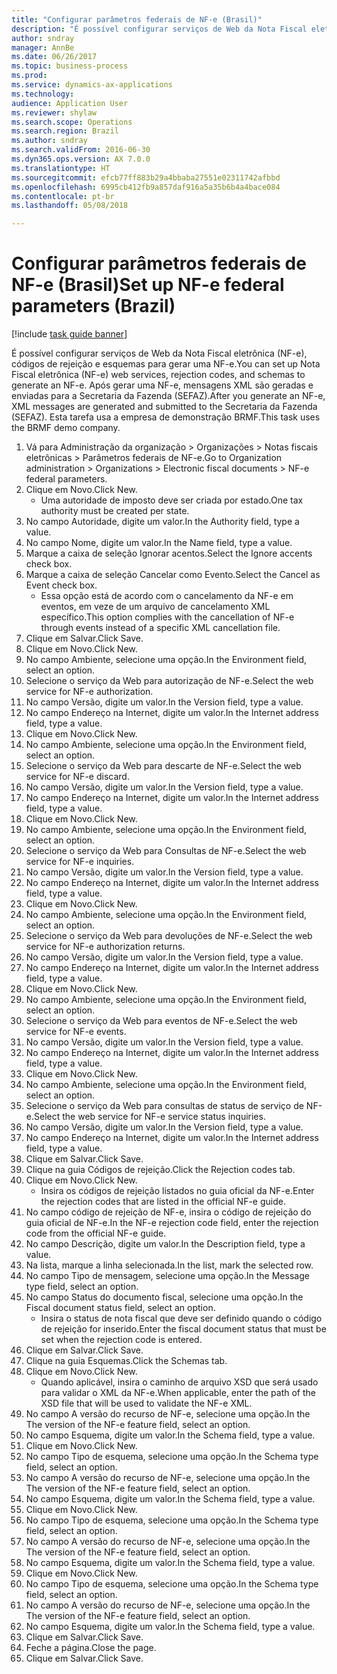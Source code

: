 ```yaml
--- 
title: "Configurar parâmetros federais de NF-e (Brasil)"
description: "É possível configurar serviços de Web da Nota Fiscal eletrônica (NF-e), códigos de rejeição e esquemas para gerar uma NF-e."
author: sndray
manager: AnnBe
ms.date: 06/26/2017
ms.topic: business-process
ms.prod: 
ms.service: dynamics-ax-applications
ms.technology: 
audience: Application User
ms.reviewer: shylaw
ms.search.scope: Operations
ms.search.region: Brazil
ms.author: sndray
ms.search.validFrom: 2016-06-30
ms.dyn365.ops.version: AX 7.0.0
ms.translationtype: HT
ms.sourcegitcommit: efcb77ff883b29a4bbaba27551e02311742afbbd
ms.openlocfilehash: 6995cb412fb9a857daf916a5a35b6b4a4bace084
ms.contentlocale: pt-br
ms.lasthandoff: 05/08/2018

---
```

# <a name="set-up-nf-e-federal-parameters-brazil"></a><span data-ttu-id="8921d-103">Configurar parâmetros federais de NF-e (Brasil)</span><span class="sxs-lookup"><span data-stu-id="8921d-103">Set up NF-e federal parameters (Brazil)</span></span>

[!include [task guide banner](../../includes/task-guide-banner.md)]

<span data-ttu-id="8921d-104">É possível configurar serviços de Web da Nota Fiscal eletrônica (NF-e), códigos de rejeição e esquemas para gerar uma NF-e.</span><span class="sxs-lookup"><span data-stu-id="8921d-104">You can set up Nota Fiscal eletrônica (NF-e) web services, rejection codes, and schemas to generate an NF-e.</span></span> <span data-ttu-id="8921d-105">Após gerar uma NF-e, mensagens XML são geradas e enviadas para a Secretaria da Fazenda (SEFAZ).</span><span class="sxs-lookup"><span data-stu-id="8921d-105">After you generate an NF-e, XML messages are generated and submitted to the Secretaria da Fazenda (SEFAZ).</span></span> <span data-ttu-id="8921d-106">Esta tarefa usa a empresa de demonstração BRMF.</span><span class="sxs-lookup"><span data-stu-id="8921d-106">This task uses the BRMF demo company.</span></span>



1. <span data-ttu-id="8921d-107">Vá para Administração da organização > Organizações > Notas fiscais eletrônicas > Parâmetros federais de NF-e.</span><span class="sxs-lookup"><span data-stu-id="8921d-107">Go to Organization administration > Organizations > Electronic fiscal documents > NF-e federal parameters.</span></span>
2. <span data-ttu-id="8921d-108">Clique em Novo.</span><span class="sxs-lookup"><span data-stu-id="8921d-108">Click New.</span></span>
    * <span data-ttu-id="8921d-109">Uma autoridade de imposto deve ser criada por estado.</span><span class="sxs-lookup"><span data-stu-id="8921d-109">One tax authority must be created per state.</span></span>  
3. <span data-ttu-id="8921d-110">No campo Autoridade, digite um valor.</span><span class="sxs-lookup"><span data-stu-id="8921d-110">In the Authority field, type a value.</span></span>
4. <span data-ttu-id="8921d-111">No campo Nome, digite um valor.</span><span class="sxs-lookup"><span data-stu-id="8921d-111">In the Name field, type a value.</span></span>
5. <span data-ttu-id="8921d-112">Marque a caixa de seleção Ignorar acentos.</span><span class="sxs-lookup"><span data-stu-id="8921d-112">Select the Ignore accents check box.</span></span>
6. <span data-ttu-id="8921d-113">Marque a caixa de seleção Cancelar como Evento.</span><span class="sxs-lookup"><span data-stu-id="8921d-113">Select the Cancel as Event check box.</span></span>
    * <span data-ttu-id="8921d-114">Essa opção está de acordo com o cancelamento da NF-e em eventos, em veze de um arquivo de cancelamento XML específico.</span><span class="sxs-lookup"><span data-stu-id="8921d-114">This option complies with the cancellation of NF-e through events instead of a specific XML cancellation file.</span></span>  
7. <span data-ttu-id="8921d-115">Clique em Salvar.</span><span class="sxs-lookup"><span data-stu-id="8921d-115">Click Save.</span></span>
8. <span data-ttu-id="8921d-116">Clique em Novo.</span><span class="sxs-lookup"><span data-stu-id="8921d-116">Click New.</span></span>
9. <span data-ttu-id="8921d-117">No campo Ambiente, selecione uma opção.</span><span class="sxs-lookup"><span data-stu-id="8921d-117">In the Environment field, select an option.</span></span>
10. <span data-ttu-id="8921d-118">Selecione o serviço da Web para autorização de NF-e.</span><span class="sxs-lookup"><span data-stu-id="8921d-118">Select the web service for NF-e authorization.</span></span>
11. <span data-ttu-id="8921d-119">No campo Versão, digite um valor.</span><span class="sxs-lookup"><span data-stu-id="8921d-119">In the Version field, type a value.</span></span>
12. <span data-ttu-id="8921d-120">No campo Endereço na Internet, digite um valor.</span><span class="sxs-lookup"><span data-stu-id="8921d-120">In the Internet address field, type a value.</span></span>
13. <span data-ttu-id="8921d-121">Clique em Novo.</span><span class="sxs-lookup"><span data-stu-id="8921d-121">Click New.</span></span>
14. <span data-ttu-id="8921d-122">No campo Ambiente, selecione uma opção.</span><span class="sxs-lookup"><span data-stu-id="8921d-122">In the Environment field, select an option.</span></span>
15. <span data-ttu-id="8921d-123">Selecione o serviço da Web para descarte de NF-e.</span><span class="sxs-lookup"><span data-stu-id="8921d-123">Select the web service for NF-e discard.</span></span>
16. <span data-ttu-id="8921d-124">No campo Versão, digite um valor.</span><span class="sxs-lookup"><span data-stu-id="8921d-124">In the Version field, type a value.</span></span>
17. <span data-ttu-id="8921d-125">No campo Endereço na Internet, digite um valor.</span><span class="sxs-lookup"><span data-stu-id="8921d-125">In the Internet address field, type a value.</span></span>
18. <span data-ttu-id="8921d-126">Clique em Novo.</span><span class="sxs-lookup"><span data-stu-id="8921d-126">Click New.</span></span>
19. <span data-ttu-id="8921d-127">No campo Ambiente, selecione uma opção.</span><span class="sxs-lookup"><span data-stu-id="8921d-127">In the Environment field, select an option.</span></span>
20. <span data-ttu-id="8921d-128">Selecione o serviço da Web para Consultas de NF-e.</span><span class="sxs-lookup"><span data-stu-id="8921d-128">Select the web service for NF-e inquiries.</span></span>
21. <span data-ttu-id="8921d-129">No campo Versão, digite um valor.</span><span class="sxs-lookup"><span data-stu-id="8921d-129">In the Version field, type a value.</span></span>
22. <span data-ttu-id="8921d-130">No campo Endereço na Internet, digite um valor.</span><span class="sxs-lookup"><span data-stu-id="8921d-130">In the Internet address field, type a value.</span></span>
23. <span data-ttu-id="8921d-131">Clique em Novo.</span><span class="sxs-lookup"><span data-stu-id="8921d-131">Click New.</span></span>
24. <span data-ttu-id="8921d-132">No campo Ambiente, selecione uma opção.</span><span class="sxs-lookup"><span data-stu-id="8921d-132">In the Environment field, select an option.</span></span>
25. <span data-ttu-id="8921d-133">Selecione o serviço da Web para devoluções de NF-e.</span><span class="sxs-lookup"><span data-stu-id="8921d-133">Select the web service for NF-e authorization returns.</span></span>
26. <span data-ttu-id="8921d-134">No campo Versão, digite um valor.</span><span class="sxs-lookup"><span data-stu-id="8921d-134">In the Version field, type a value.</span></span>
27. <span data-ttu-id="8921d-135">No campo Endereço na Internet, digite um valor.</span><span class="sxs-lookup"><span data-stu-id="8921d-135">In the Internet address field, type a value.</span></span>
28. <span data-ttu-id="8921d-136">Clique em Novo.</span><span class="sxs-lookup"><span data-stu-id="8921d-136">Click New.</span></span>
29. <span data-ttu-id="8921d-137">No campo Ambiente, selecione uma opção.</span><span class="sxs-lookup"><span data-stu-id="8921d-137">In the Environment field, select an option.</span></span>
30. <span data-ttu-id="8921d-138">Selecione o serviço da Web para eventos de NF-e.</span><span class="sxs-lookup"><span data-stu-id="8921d-138">Select the web service for NF-e events.</span></span>
31. <span data-ttu-id="8921d-139">No campo Versão, digite um valor.</span><span class="sxs-lookup"><span data-stu-id="8921d-139">In the Version field, type a value.</span></span>
32. <span data-ttu-id="8921d-140">No campo Endereço na Internet, digite um valor.</span><span class="sxs-lookup"><span data-stu-id="8921d-140">In the Internet address field, type a value.</span></span>
33. <span data-ttu-id="8921d-141">Clique em Novo.</span><span class="sxs-lookup"><span data-stu-id="8921d-141">Click New.</span></span>
34. <span data-ttu-id="8921d-142">No campo Ambiente, selecione uma opção.</span><span class="sxs-lookup"><span data-stu-id="8921d-142">In the Environment field, select an option.</span></span>
35. <span data-ttu-id="8921d-143">Selecione o serviço da Web para consultas de status de serviço de NF-e.</span><span class="sxs-lookup"><span data-stu-id="8921d-143">Select the web service for NF-e service status inquiries.</span></span>
36. <span data-ttu-id="8921d-144">No campo Versão, digite um valor.</span><span class="sxs-lookup"><span data-stu-id="8921d-144">In the Version field, type a value.</span></span>
37. <span data-ttu-id="8921d-145">No campo Endereço na Internet, digite um valor.</span><span class="sxs-lookup"><span data-stu-id="8921d-145">In the Internet address field, type a value.</span></span>
38. <span data-ttu-id="8921d-146">Clique em Salvar.</span><span class="sxs-lookup"><span data-stu-id="8921d-146">Click Save.</span></span>
39. <span data-ttu-id="8921d-147">Clique na guia Códigos de rejeição.</span><span class="sxs-lookup"><span data-stu-id="8921d-147">Click the Rejection codes tab.</span></span>
40. <span data-ttu-id="8921d-148">Clique em Novo.</span><span class="sxs-lookup"><span data-stu-id="8921d-148">Click New.</span></span>
    * <span data-ttu-id="8921d-149">Insira os códigos de rejeição listados no guia oficial da NF-e.</span><span class="sxs-lookup"><span data-stu-id="8921d-149">Enter the rejection codes that are listed in the official NF-e guide.</span></span>  
41. <span data-ttu-id="8921d-150">No campo código de rejeição de NF-e, insira o código de rejeição do guia oficial de NF-e.</span><span class="sxs-lookup"><span data-stu-id="8921d-150">In the NF-e rejection code field, enter the rejection code from the official NF-e guide.</span></span>
42. <span data-ttu-id="8921d-151">No campo Descrição, digite um valor.</span><span class="sxs-lookup"><span data-stu-id="8921d-151">In the Description field, type a value.</span></span>
43. <span data-ttu-id="8921d-152">Na lista, marque a linha selecionada.</span><span class="sxs-lookup"><span data-stu-id="8921d-152">In the list, mark the selected row.</span></span>
44. <span data-ttu-id="8921d-153">No campo Tipo de mensagem, selecione uma opção.</span><span class="sxs-lookup"><span data-stu-id="8921d-153">In the Message type field, select an option.</span></span>
45. <span data-ttu-id="8921d-154">No campo Status do documento fiscal, selecione uma opção.</span><span class="sxs-lookup"><span data-stu-id="8921d-154">In the Fiscal document status field, select an option.</span></span>
    * <span data-ttu-id="8921d-155">Insira o status de nota fiscal que deve ser definido quando o código de rejeição for inserido.</span><span class="sxs-lookup"><span data-stu-id="8921d-155">Enter the fiscal document status that must be set when the rejection code is entered.</span></span>  
46. <span data-ttu-id="8921d-156">Clique em Salvar.</span><span class="sxs-lookup"><span data-stu-id="8921d-156">Click Save.</span></span>
47. <span data-ttu-id="8921d-157">Clique na guia Esquemas.</span><span class="sxs-lookup"><span data-stu-id="8921d-157">Click the Schemas tab.</span></span>
48. <span data-ttu-id="8921d-158">Clique em Novo.</span><span class="sxs-lookup"><span data-stu-id="8921d-158">Click New.</span></span>
    * <span data-ttu-id="8921d-159">Quando aplicável, insira o caminho de arquivo XSD que será usado para validar o XML da NF-e.</span><span class="sxs-lookup"><span data-stu-id="8921d-159">When applicable, enter the path of the XSD file that will be used to validate the NF-e XML.</span></span>  
49. <span data-ttu-id="8921d-160">No campo A versão do recurso de NF-e, selecione uma opção.</span><span class="sxs-lookup"><span data-stu-id="8921d-160">In the The version of the NF-e feature field, select an option.</span></span>
50. <span data-ttu-id="8921d-161">No campo Esquema, digite um valor.</span><span class="sxs-lookup"><span data-stu-id="8921d-161">In the Schema field, type a value.</span></span>
51. <span data-ttu-id="8921d-162">Clique em Novo.</span><span class="sxs-lookup"><span data-stu-id="8921d-162">Click New.</span></span>
52. <span data-ttu-id="8921d-163">No campo Tipo de esquema, selecione uma opção.</span><span class="sxs-lookup"><span data-stu-id="8921d-163">In the Schema type field, select an option.</span></span>
53. <span data-ttu-id="8921d-164">No campo A versão do recurso de NF-e, selecione uma opção.</span><span class="sxs-lookup"><span data-stu-id="8921d-164">In the The version of the NF-e feature field, select an option.</span></span>
54. <span data-ttu-id="8921d-165">No campo Esquema, digite um valor.</span><span class="sxs-lookup"><span data-stu-id="8921d-165">In the Schema field, type a value.</span></span>
55. <span data-ttu-id="8921d-166">Clique em Novo.</span><span class="sxs-lookup"><span data-stu-id="8921d-166">Click New.</span></span>
56. <span data-ttu-id="8921d-167">No campo Tipo de esquema, selecione uma opção.</span><span class="sxs-lookup"><span data-stu-id="8921d-167">In the Schema type field, select an option.</span></span>
57. <span data-ttu-id="8921d-168">No campo A versão do recurso de NF-e, selecione uma opção.</span><span class="sxs-lookup"><span data-stu-id="8921d-168">In the The version of the NF-e feature field, select an option.</span></span>
58. <span data-ttu-id="8921d-169">No campo Esquema, digite um valor.</span><span class="sxs-lookup"><span data-stu-id="8921d-169">In the Schema field, type a value.</span></span>
59. <span data-ttu-id="8921d-170">Clique em Novo.</span><span class="sxs-lookup"><span data-stu-id="8921d-170">Click New.</span></span>
60. <span data-ttu-id="8921d-171">No campo Tipo de esquema, selecione uma opção.</span><span class="sxs-lookup"><span data-stu-id="8921d-171">In the Schema type field, select an option.</span></span>
61. <span data-ttu-id="8921d-172">No campo A versão do recurso de NF-e, selecione uma opção.</span><span class="sxs-lookup"><span data-stu-id="8921d-172">In the The version of the NF-e feature field, select an option.</span></span>
62. <span data-ttu-id="8921d-173">No campo Esquema, digite um valor.</span><span class="sxs-lookup"><span data-stu-id="8921d-173">In the Schema field, type a value.</span></span>
63. <span data-ttu-id="8921d-174">Clique em Salvar.</span><span class="sxs-lookup"><span data-stu-id="8921d-174">Click Save.</span></span>
64. <span data-ttu-id="8921d-175">Feche a página.</span><span class="sxs-lookup"><span data-stu-id="8921d-175">Close the page.</span></span>
65. <span data-ttu-id="8921d-176">Clique em Salvar.</span><span class="sxs-lookup"><span data-stu-id="8921d-176">Click Save.</span></span>



